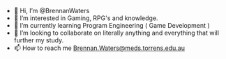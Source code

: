 - 👋 Hi, I’m @BrennanWaters
- 👀 I’m interested in Gaming, RPG's and knowledge.
- 🌱 I’m currently learning Program Engineering ( Game Development )
- 💞️ I’m looking to collaborate on literally anything and everything that will further my study.
- 📫 How to reach me Brennan.Waters@meds.torrens.edu.au

<!---
BrennanWaters/BrennanWaters is a ✨ special ✨ repository because its `README.md` (this file) appears on your GitHub profile.
You can click the Preview link to take a look at your changes.
--->
